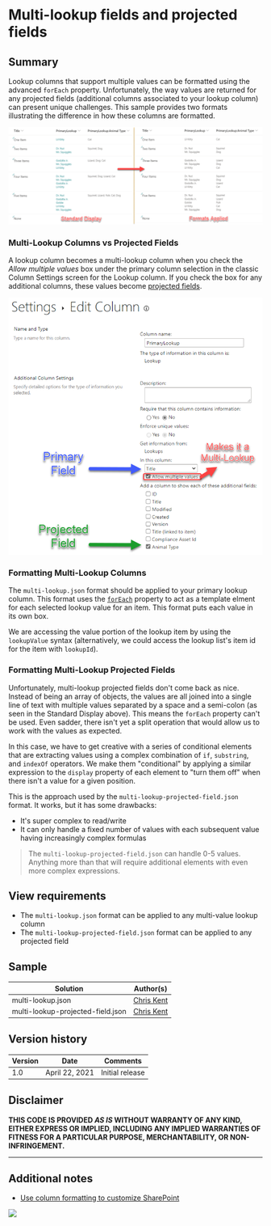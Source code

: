 # Multi-lookup fields and projected fields

## Summary
Lookup columns that support multiple values can be formatted using the advanced `forEach` property. Unfortunately, the way values are returned for any projected fields (additional columns associated to your lookup column) can present unique challenges. This sample provides two formats illustrating the difference in how these columns are formatted.

![screenshot of the sample](./assets/screenshot.png)

### Multi-Lookup Columns vs Projected Fields

A lookup column becomes a multi-lookup column when you check the _Allow multiple values_ box under the primary column selection in the classic Column Settings screen for the Lookup column. If you check the box for any additional columns, these values become [projected fields](https://docs.microsoft.com/en-us/sharepoint/dev/schema/projectedfields-element-view).

![List Settings for Lookup Field](./ListSettings-Multi-Lookup.png)

### Formatting Multi-Lookup Columns

The `multi-lookup.json` format should be applied to your primary lookup column. This format uses the [`forEach`](https://docs.microsoft.com/sharepoint/dev/declarative-customization/column-formatting?#foreach) property to act as a template elment for each selected lookup value for an item. This format puts each value in its own box.

We are accessing the value portion of the lookup item by using the `lookupValue` syntax (alternatively, we could access the lookup list's item id for the item with `lookupId`).

### Formatting Multi-Lookup Projected Fields

Unfortunately, multi-lookup projected fields don't come back as nice. Instead of being an array of objects, the values are all joined into a single line of text with multiple values separated by a space and a semi-colon (as seen in the Standard Display above). This means the `forEach` property can't be used. Even sadder, there isn't yet a split operation that would allow us to work with the values as expected.

In this case, we have to get creative with a series of conditional elements that are extracting values using a complex combination of `if`, `substring`, and `indexOf` operators. We make them "conditional" by applying a similar expression to the `display` property of each element to "turn them off" when there isn't a value for a given position.

This is the approach used by the `multi-lookup-projected-field.json` format. It works, but it has some drawbacks:

- It's super complex to read/write
- It can only handle a fixed number of values with each subsequent value having increasingly complex formulas

> The `multi-lookup-projected-field.json` can handle 0-5 values. Anything more than that will require additional elements with even more complex expressions.

## View requirements
- The `multi-lookup.json` format can be applied to any multi-value lookup column
- The `multi-lookup-projected-field.json` format can be applied to any projected field

## Sample

Solution|Author(s)
--------|---------
multi-lookup.json | [Chris Kent](https://twitter.com/thechriskent)
multi-lookup-projected-field.json | [Chris Kent](https://twitter.com/thechriskent)

## Version history

Version|Date|Comments
-------|----|--------
1.0|April 22, 2021|Initial release

## Disclaimer
**THIS CODE IS PROVIDED *AS IS* WITHOUT WARRANTY OF ANY KIND, EITHER EXPRESS OR IMPLIED, INCLUDING ANY IMPLIED WARRANTIES OF FITNESS FOR A PARTICULAR PURPOSE, MERCHANTABILITY, OR NON-INFRINGEMENT.**

---

## Additional notes

- [Use column formatting to customize SharePoint](https://docs.microsoft.com/en-us/sharepoint/dev/declarative-customization/column-formatting#me)


<img src="https://telemetry.sharepointpnp.com/sp-dev-list-formatting/column-samples/multi-lookup-projected-field" />